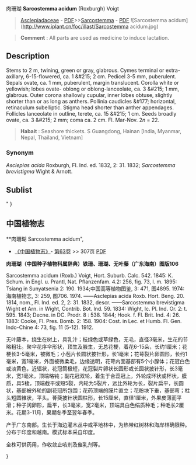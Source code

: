 肉珊瑚 **Sarcostemma acidum** (Roxburgh) Voigt

> [Asclepiadaceae](http://www.iplant.cn/info/Asclepiadaceae?t=foc) - [PDF](http://www.iplant.cn/foc/pdf/Asclepiadaceae.pdf)>>[Sarcostemma](http://www.iplant.cn/info/Sarcostemma?t=foc) - [PDF](http://www.iplant.cn/foc/pdf/Sarcostemma.pdf)
![Sarcostemma acidum](http://www.iplant.cn/foc/illast/Sarcostemma acidum.jpg)

> **Comment** : 
> All parts are used as medicine to induce lactation.

## Description

Stems to 2 m, twining, green or gray, glabrous. Cymes terminal or extra-axillary, 6-15-flowered, ca. 1 &amp;#215; 2 cm. Pedicel 3-5 mm, puberulent. Sepals ovate, ca. 1 mm, puberulent, margin translucent. Corolla white or yellowish; lobes ovate- oblong or oblong-lanceolate, ca. 3 &amp;#215; 1 mm, glabrous. Outer corona shallowly cupular, inner lobes obtuse, slightly shorter than or as long as anthers. Pollinia caudicles &amp;#177; horizontal, retinaculum subelliptic. Stigma head shorter than anther appendages. Follicles lanceolate in outline, terete, ca. 15 &amp;#215; 1 cm. Seeds broadly ovate, ca. 3 &amp;#215; 2 mm; coma ca. 2 cm. Fl. Mar-Nov. 2*n* = 22.

> **Habait** : 
> Seashore thickets. S Guangdong, Hainan [India, Myanmar, Nepal, Thailand, Vietnam]

### Synonym
*Asclepias acida* Roxburgh, Fl. Ind. ed. 1832, 2: 31. 1832; *Sarcostemma brevistigma* Wight & Arnott.

## Sublist
"
}
## 中国植物志

**肉珊瑚 Sarcostemma acidum",

* [《中国植物志》](http://www.iplant.cn/frps)- [第63卷](http://www.iplant.cn/frps/vol/63) >> 307页 [PDF](http://www.iplant.cn/frps/pdf/63/307.pdf)

**肉珊瑚（中国种子植物科属辞典）铁珊、珊瑚、无叶藤（广东海南）图版106**

Sarcostemma acidum (Roxb.) Voigt, Hort. Suburb. Calc. 542. 1845: K. Schum. in Engl. u. Prantl, Nat. Pflanzenfam. 4.2: 256, fig. 73, l. m. 1895: Tsiang in Sunyatsenia 2: 190. 1934;中国高等植物图鉴, 3: 471, 图4895. 1974: 海南植物志, 3: 259, 图706. 1974. ——Asclepias acida Roxb. Hort. Beng. 20. 1814, nom., Fl. Ind. ed. 2, 2: 31. 1832, descr. ——Sarcostemma brevistigma Wight et Arn. in Wight, Contrib. Bot. Ind. 59. 1834: Wight, Ic. Pl. Ind. Or. 2: t. 595. 1843; Decne. in DC. Prodr. 8 : 538. 1844; Hook. f. Fl. Brit. Ind. 4: 26. 1883: Cooke, Fl. Pres. Bomb. 2: 158. 1904: Cost. in Lec. et Humb. Fl. Gen. Indo-Chine 4: 73, fig. 11 (5-12). 1912.

无叶藤本，绕生在树上，具乳汁；枝绿色或草绿色，无毛，直径3毫米，生花的节略粗壮。聚伞花序伞形状，顶生及腋生，无总花梗，着花6-15朵，长约1厘米；花梗长3-5毫米，被微毛；小苞片长圆状披针形，长1毫米；花萼裂片卵圆形，长约1毫米，宽1毫米，外面被微柔毛，边缘透明，花萼内面基部有5个小腺体；花冠白色或淡黄色，近辐状，花冠筒极短，花冠裂片卵状长圆形或长圆状披针形，长3毫米，宽1毫米，顶端略钝；副花冠双轮，着生于合蕊冠上，外轮成环状或杯状，膜质，具5稜，顶端截平或短5裂，内轮为5裂片，远比外轮为长，裂片扁平，长圆状，基部被外轮的副花冠所包围；花药顶端的膜片直立；花粉块下垂，基部弯；柱头短圆锥状，平头。蓇葖披针状圆柱形，长15厘米，直径1厘米，外果皮薄而平滑；种子阔卵形，扁平，长3毫米，宽2毫米，顶端具白色绢质种毛；种毛长2厘米。花期3-11月，果期冬季至翌年春季。

产于广东南部。生长于海边灌木丛中或平地林中，为热带红树林和海岸林确限种。分布于印度和越南。模式标本采自印度。

全株可供药用，作收敛止咳剂及催乳剂等。

}